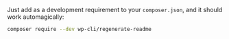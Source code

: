 Just add as a development requirement to your `composer.json`, and it should work automagically:

```BASH
composer require --dev wp-cli/regenerate-readme
```
